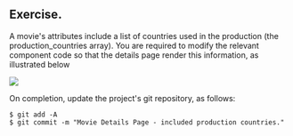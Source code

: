## Exercise.

A movie's attributes include a list of countries used in the production (the production_countries array). You are required to modify the relevant component code so that the details page render this information, as illustrated below

![][exercise]

On completion, update the project's git repository, as follows:
~~~ 
$ git add -A
$ git commit -m "Movie Details Page - included production countries."
~~~

[exercise]: ./img/exercise.png


